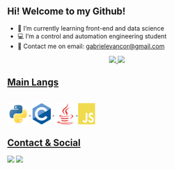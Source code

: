 ## Hi! Welcome to my Github!

- 🌱 I’m currently learning front-end and data science
- 💻 I’m a control and automation engineering student
- 💬 Contact me on email: gabrielevancor@gmail.com

<div align="center">
  <a href="https://github.com/GabrielEvancor">
  <img height="150em" src="https://github-readme-stats.vercel.app/api?username=GabrielEvancor&count_private=true&theme=dracula&include_all_commits=true">
  <img height="150em" src="https://github-readme-stats.vercel.app/api/top-langs/?username=GabrielEvancor&layout=compact&theme=dracula"/>
</div>

## Main Langs
<div style="display: inline_block"><br>
  <img align="center" alt="Python" height="50" width="50" src="https://raw.githubusercontent.com/devicons/devicon/master/icons/python/python-original.svg">
  <img align="center" alt="C" height="50" width="50" src="https://raw.githubusercontent.com/devicons/devicon/master/icons/c/c-original.svg">
  <img align="center" alt="Java" height="50" width="50" src="https://raw.githubusercontent.com/devicons/devicon/master/icons/java/java-plain.svg">
  <img align="center" alt="Js" height="50" width="40" src="https://raw.githubusercontent.com/devicons/devicon/master/icons/javascript/javascript-plain.svg">
</div>


## Contact & Social 
<div> 
  <a href = "mailto:gabrielevancor@gmail.com"><img src="https://img.shields.io/badge/-Gmail-%23333?style=for-the-badge&logo=gmail&logoColor=white" target="_blank"></a>
  <a href="https://www.linkedin.com/in/gabriel-evangelista-correia-74a2b4211" target="_blank"><img src="https://img.shields.io/badge/-LinkedIn-%230077B5?style=for-the-badge&logo=linkedin&logoColor=white" target="_blank"></a> 
</div>
  
 
